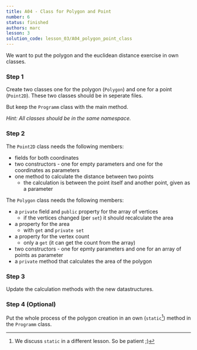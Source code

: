 ```yaml
---
title: A04 - Class for Polygon and Point
number: 6
status: finished
authors: marc
lesson: 3
solution_code: lesson_03/A04_polygon_point_class
---
```


We want to put the polygon and the euclidean distance exercise in own classes.

### Step 1

Create two classes one for the polygon (`Polygon`) and one for a point (`Point2D`). These two classes should be in seperate files.

But keep the `Programm` class with the main method.

*Hint: All classes should be in the same namespace.*

### Step 2

The `Point2D` class needs the following members: 

- fields for both coordinates
- two constructors - one for empty parameters and one for the coordinates as parameters
- one method to calculate the distance between two points
  - the calculation is between the point itself and another point, given as a parameter

The `Polygon` class needs the following members:

- a `private` field and `public` property for the array of vertices
  - if the vertices changed (per `set`) it should recalculate the area
- a property for the area
  - with `get` and `private set`
- a property for the vertex count
  - only a `get` (it can get the count from the array)
- two constructors - one for epmty parameters and one for an array of points as parameter
- a `private` method that calculates the area of the polygon

### Step 3

Update the calculation methods with the new datastructures.

### Step 4 (Optional)

Put the whole process of the polygon creation in an own (`static`[^static]) method in the `Programm` class.

[^static]:
    We discuss `static` in a different lesson. So be patient ;)